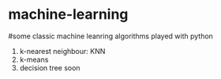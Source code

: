 machine-learning
================
  
#some classic machine leanring algorithms played with python  

1.  k-nearest neighbour: KNN
2.  k-means
3.  decision tree soon
